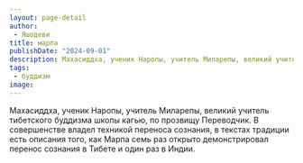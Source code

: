 ```yaml
---
layout: page-detail
author:
 - Яшодеви
title: марпа
publishDate: "2024-09-01"
description: Махасиддха, ученик Наропы, учитель Миларепы, великий учитель тибетского буддизма школы кагью, по прозвищу Переводчик. В совершенстве владел техникой переноса сознания, в текстах традиции есть описания того, как Марпа семь раз открыто демонстрировал перенос сознания в Тибете и один раз в Индии.
tags:
 - буддизм
image: 
---
```


Махасиддха, ученик Наропы, учитель Миларепы, великий учитель тибетского буддизма школы кагью, по прозвищу Переводчик. В совершенстве владел техникой переноса сознания, в текстах традиции есть описания того, как Марпа семь раз открыто демонстрировал перенос сознания в Тибете и один раз в Индии.

